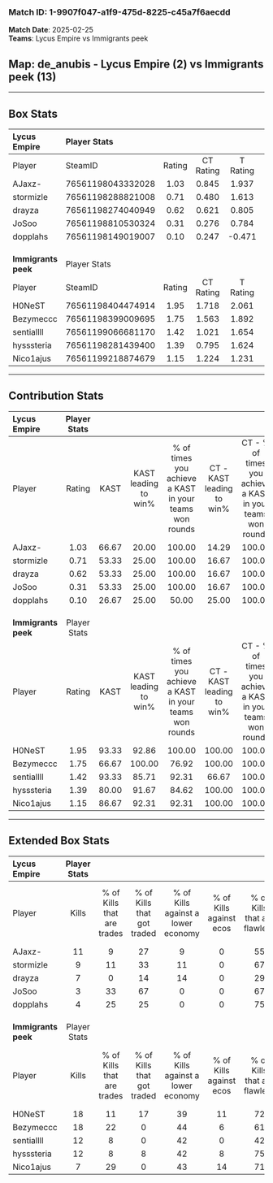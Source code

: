 ### Match ID: 1-9907f047-a1f9-475d-8225-c45a7f6aecdd  
**Match Date**: 2025-02-25  
**Teams**: Lycus Empire vs Immigrants peek  

## **Map**: de_anubis - Lycus Empire (2) vs Immigrants peek (13)  
---  

## Box Stats  

| **Lycus Empire**    | Player Stats      |        |           |          |       |       |       |         |        |      |     |
| :- | :- | :-: | :-: | :-: | :-: | :-: | :-: | :-: | :-: | :-: | :-: |
| Player              | SteamID           | Rating | CT Rating | T Rating | KAST  |  ADR  | Kills | Assists | Deaths | K/D  | HS% |
| AJaxz-              | 76561198043332028 |  1.03  |   0.845   |  1.937   | 66.67 | 89.9  |  11   |    3    |   13   | 0.85 | 63  |
| stormizle           | 76561198288821008 |  0.71  |   0.480   |  1.613   | 53.33 | 61.9  |   9   |    0    |   13   | 0.69 | 88  |
| drayza              | 76561198274040949 |  0.62  |   0.621   |  0.805   | 53.33 | 74.7  |   7   |    4    |   14   | 0.50 | 28  |
| JoSoo               | 76561198810530324 |  0.31  |   0.276   |  0.784   | 53.33 | 38.9  |   3   |    3    |   13   | 0.23 | 33  |
| dopplahs            | 76561198149019007 |  0.10  |   0.247   |  -0.471  | 26.67 | 35.7  |   4   |    0    |   14   | 0.29 | 75  |
|                     |                   |        |           |          |       |       |       |         |        |      |     |
|                     |                   |        |           |          |       |       |       |         |        |      |     |
|                     |                   |        |           |          |       |       |       |         |        |      |     |
| **Immigrants peek** | Player Stats      |        |           |          |       |       |       |         |        |      |     |
| Player              | SteamID           | Rating | CT Rating | T Rating | KAST  |  ADR  | Kills | Assists | Deaths | K/D  | HS% |
| H0NeST              | 76561198404474914 |  1.95  |   1.718   |  2.061   | 93.33 | 114.5 |  18   |    8    |   7    | 2.57 | 66  |
| Bezymeccc           | 76561198399009695 |  1.75  |   1.563   |  1.892   | 66.67 | 119.7 |  18   |    5    |   7    | 2.57 | 50  |
| sentiallll          | 76561199066681170 |  1.42  |   1.021   |  1.654   | 93.33 | 71.4  |  12   |    1    |   7    | 1.71 | 66  |
| hysssteria          | 76561198281439400 |  1.39  |   0.795   |  1.624   | 80.00 | 98.9  |  12   |    8    |   9    | 1.33 | 66  |
| Nico1ajus           | 76561199218874679 |  1.15  |   1.224   |  1.231   | 86.67 | 51.9  |   7   |    4    |   4    | 1.75 | 28  |
---  

## Contribution Stats  

| **Lycus Empire**    | Player Stats |       |                      |                                                        |                           |                                                             |                          |                                                            |
| :- | :-: | :-: | :-: | :-: | :-: | :-: | :-: | :-: |
| Player              |    Rating    | KAST  | KAST leading to win% | % of times you achieve a KAST in your teams won rounds | CT - KAST leading to win% | CT - % of times you achieve a KAST in your teams won rounds | T - KAST leading to win% | T - % of times you achieve a KAST in your teams won rounds |
| AJaxz-              |     1.03     | 66.67 |        20.00         |                         100.00                         |           14.29           |                           100.00                            |          33.33           |                           100.00                           |
| stormizle           |     0.71     | 53.33 |        25.00         |                         100.00                         |           16.67           |                           100.00                            |          50.00           |                           100.00                           |
| drayza              |     0.62     | 53.33 |        25.00         |                         100.00                         |           16.67           |                           100.00                            |          50.00           |                           100.00                           |
| JoSoo               |     0.31     | 53.33 |        25.00         |                         100.00                         |           16.67           |                           100.00                            |          50.00           |                           100.00                           |
| dopplahs            |     0.10     | 26.67 |        25.00         |                         50.00                          |           25.00           |                           100.00                            |           0.00           |                            0.00                            |
|                     |              |       |                      |                                                        |                           |                                                             |                          |                                                            |
|                     |              |       |                      |                                                        |                           |                                                             |                          |                                                            |
|                     |              |       |                      |                                                        |                           |                                                             |                          |                                                            |
| **Immigrants peek** | Player Stats |       |                      |                                                        |                           |                                                             |                          |                                                            |
| Player              |    Rating    | KAST  | KAST leading to win% | % of times you achieve a KAST in your teams won rounds | CT - KAST leading to win% | CT - % of times you achieve a KAST in your teams won rounds | T - KAST leading to win% | T - % of times you achieve a KAST in your teams won rounds |
| H0NeST              |     1.95     | 93.33 |        92.86         |                         100.00                         |          100.00           |                           100.00                            |          91.67           |                           100.00                           |
| Bezymeccc           |     1.75     | 66.67 |        100.00        |                         76.92                          |          100.00           |                           100.00                            |          100.00          |                           72.73                            |
| sentiallll          |     1.42     | 93.33 |        85.71         |                         92.31                          |           66.67           |                           100.00                            |          90.91           |                           90.91                            |
| hysssteria          |     1.39     | 80.00 |        91.67         |                         84.62                          |          100.00           |                           100.00                            |          90.00           |                           81.82                            |
| Nico1ajus           |     1.15     | 86.67 |        92.31         |                         92.31                          |          100.00           |                           100.00                            |          90.91           |                           90.91                            |
---  

## Extended Box Stats  

| **Lycus Empire**    | Player Stats |                            |                            |                                    |                         |                              |                                 |        |                             |                                     |                          |                               |                            |
| :- | :-: | :-: | :-: | :-: | :-: | :-: | :-: | :-: | :-: | :-: | :-: | :-: | :-: |
| Player              |    Kills     | % of Kills that are trades | % of Kills that got traded | % of Kills against a lower economy | % of Kills against ecos | % of Kills that are flawless | % of Kills that are close duels | Deaths | % of Deaths that get traded | % of Deaths against a lower economy | % of Deaths against ecos | % of Deaths that are flawless | % of Deaths that are close |
| AJaxz-              |      11      |             9              |             27             |                 9                  |            0            |              55              |                0                |   13   |              8              |                  8                  |            0             |              54               |             8              |
| stormizle           |      9       |             11             |             33             |                 11                 |            0            |              67              |                0                |   13   |              0              |                  8                  |            0             |              69               |             0              |
| drayza              |      7       |             0              |             14             |                 14                 |            0            |              29              |                0                |   14   |              7              |                  7                  |            0             |              64               |             7              |
| JoSoo               |      3       |             33             |             67             |                 0                  |            0            |              67              |                0                |   13   |             15              |                  8                  |            0             |              69               |             0              |
| dopplahs            |      4       |             25             |             25             |                 0                  |            0            |              75              |                0                |   14   |              0              |                  7                  |            0             |              64               |             7              |
|                     |              |                            |                            |                                    |                         |                              |                                 |        |                             |                                     |                          |                               |                            |
|                     |              |                            |                            |                                    |                         |                              |                                 |        |                             |                                     |                          |                               |                            |
|                     |              |                            |                            |                                    |                         |                              |                                 |        |                             |                                     |                          |                               |                            |
| **Immigrants peek** | Player Stats |                            |                            |                                    |                         |                              |                                 |        |                             |                                     |                          |                               |                            |
| Player              |    Kills     | % of Kills that are trades | % of Kills that got traded | % of Kills against a lower economy | % of Kills against ecos | % of Kills that are flawless | % of Kills that are close duels | Deaths | % of Deaths that get traded | % of Deaths against a lower economy | % of Deaths against ecos | % of Deaths that are flawless | % of Deaths that are close |
| H0NeST              |      18      |             11             |             17             |                 39                 |           11            |              72              |                6                |   7    |             14              |                 57                  |            0             |              57               |             0              |
| Bezymeccc           |      18      |             22             |             0              |                 44                 |            6            |              61              |                0                |   7    |             29              |                 29                  |            0             |              43               |             0              |
| sentiallll          |      12      |             8              |             0              |                 42                 |            0            |              42              |               17                |   7    |             43              |                 29                  |            0             |              71               |             0              |
| hysssteria          |      12      |             8              |             8              |                 42                 |            8            |              75              |                0                |   9    |             22              |                 33                  |            11            |              33               |             0              |
| Nico1ajus           |      7       |             29             |             0              |                 43                 |           14            |              71              |                0                |   4    |             50              |                 50                  |            0             |              100              |             0              |
